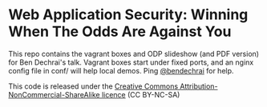 # Web Application Security: Winning When The Odds Are Against You

This repo contains the vagrant boxes and ODP slideshow (and PDF version) for Ben Dechrai's talk. Vagrant boxes start under fixed ports, and an nginx config file in conf/ will help local demos. Ping [@bendechrai](https://twitter.com/bendechrai) for help.

This code is released under the [Creative Commons Attribution-NonCommercial-ShareAlike licence](https://creativecommons.org/licenses/by-nc-sa/4.0/) (CC BY-NC-SA)
